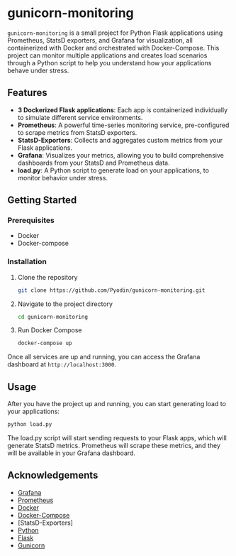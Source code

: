 # gunicorn-monitoring

`gunicorn-monitoring` is a small project for Python Flask applications using Prometheus, StatsD exporters, and Grafana for visualization, all containerized with Docker and orchestrated with Docker-Compose. This project can monitor multiple applications and creates load scenarios through a Python script to help you understand how your applications behave under stress.

## Features

- **3 Dockerized Flask applications**: Each app is containerized individually to simulate different service environments.
- **Prometheus**: A powerful time-series monitoring service, pre-configured to scrape metrics from StatsD exporters.
- **StatsD-Exporters**: Collects and aggregates custom metrics from your Flask applications.
- **Grafana**: Visualizes your metrics, allowing you to build comprehensive dashboards from your StatsD and Prometheus data.
- **load.py**: A Python script to generate load on your applications, to monitor behavior under stress.

## Getting Started

### Prerequisites

- Docker
- Docker-compose

### Installation

1. Clone the repository
    ```bash
    git clone https://github.com/Pyodin/gunicorn-monitoring.git
    ```
2. Navigate to the project directory
    ```bash
    cd gunicorn-monitoring
    ```
3. Run Docker Compose
    ```bash
    docker-compose up
    ```

Once all services are up and running, you can access the Grafana dashboard at `http://localhost:3000`.

## Usage

After you have the project up and running, you can start generating load to your applications:

```bash
python load.py
```

The load.py script will start sending requests to your Flask apps, which will generate StatsD metrics. Prometheus will scrape these metrics, and they will be available in your Grafana dashboard.

## Acknowledgements

- [Grafana](https://grafana.com/)
- [Prometheus](https://prometheus.io/)
- [Docker](https://www.docker.com/)
- [Docker-Compose](https://docs.docker.com/compose/)
- [StatsD-Exporters]
- [Python](https://www.python.org/)
- [Flask](https://flask.palletsprojects.com/en/1.1.x/)
- [Gunicorn](https://gunicorn.org/)


